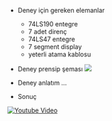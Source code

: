 * Deney için gereken elemanlar
    * 74LS190 entegre
    * 7 adet direnç
    * 74LS47 entegre
    * 7 segment display
    * yeterli atama kablosu
* Deney prensip şeması 
![](/blob/2nd_class/Sayisal%20Tasarim/img/sema1.png)
* Deney anlatım
...

* Sonuç

[![Youtube Video](https://github.com/PAU-Projects/WorkingMap/blob/2nd_class/Sayisal%20Tasarim/img/screen.png)](https://www.youtube.com/watch?v=iQV0EcTMM04)